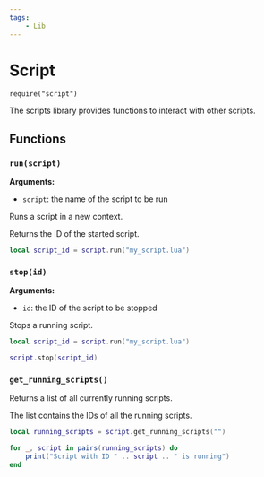 ```yaml
---
tags:
    - Lib
---
```


# Script

`require("script")`

The scripts library provides functions to interact with other scripts.

## Functions

### `run(script)`

**Arguments:**

-   `script`: the name of the script to be run

Runs a script in a new context.

Returns the ID of the started script.

```lua title="example.lua"
local script_id = script.run("my_script.lua")
```

### `stop(id)`

**Arguments:**

-   `id`: the ID of the script to be stopped

Stops a running script.

```lua title="example.lua"
local script_id = script.run("my_script.lua")

script.stop(script_id)
```

### `get_running_scripts()`

Returns a list of all currently running scripts.

The list contains the IDs of all the running scripts.

```lua title="example.lua"
local running_scripts = script.get_running_scripts("")

for _, script in pairs(running_scripts) do
    print("Script with ID " .. script .. " is running")
end
```
